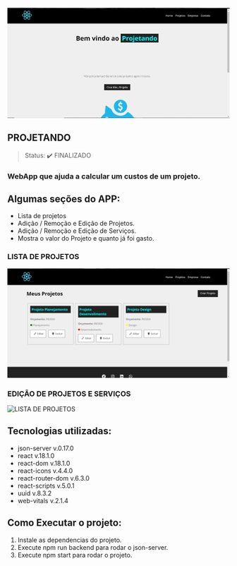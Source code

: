 ![INTERFACE](https://github.com/kamalcwb/Projetando/blob/main/myapp/src/img/WEB/Home.png)
<h2>PROJETANDO</h2>

>Status: :heavy_check_mark: FINALIZADO


### WebApp que ajuda a calcular um custos de um projeto.

## Algumas seções do APP:

+ Lista de projetos
+ Adição / Remoção e Edição de Projetos.
+ Adição / Remoção e Edição de Serviços.
+ Mostra o valor do Projeto e quanto já foi gasto.



### LISTA DE PROJETOS
![LISTA DE PROJETOS](https://github.com/kamalcwb/Projetando/blob/main/myapp/src/img/WEB/Projetos.png)

### EDIÇÃO DE PROJETOS E SERVIÇOS
![LISTA DE PROJETOS](https://github.com/kamalcwb/Projetando/blob/main/myapp/src/img/WEB/Edi%C3%A7ao.png)


## Tecnologias utilizadas:
 
 
+ json-server v.0.17.0
+ react v.18.1.0
+ react-dom v.18.1.0
+ react-icons v.4.4.0
+ react-router-dom v.6.3.0
+ react-scripts v.5.0.1
+ uuid v.8.3.2
+ web-vitals v.2.1.4


## Como Executar o projeto:

1) Instale as dependencias do projeto.
2) Execute npm run backend para rodar o json-server.
3) Execute npm start para rodar o projeto.
